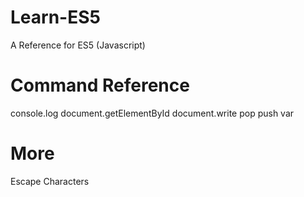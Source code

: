 # Learn-ES5
A Reference for ES5 (Javascript)

# Command Reference
console.log
document.getElementById
document.write
pop
push
var

# More

Escape Characters
